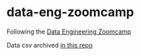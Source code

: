 # data-eng-zoomcamp

Following the [Data Engineering Zoomcamp](https://github.com/DataTalksClub/data-engineering-zoomcamp)

Data csv archived [in this repo](https://github.com/DataTalksClub/nyc-tlc-data)

